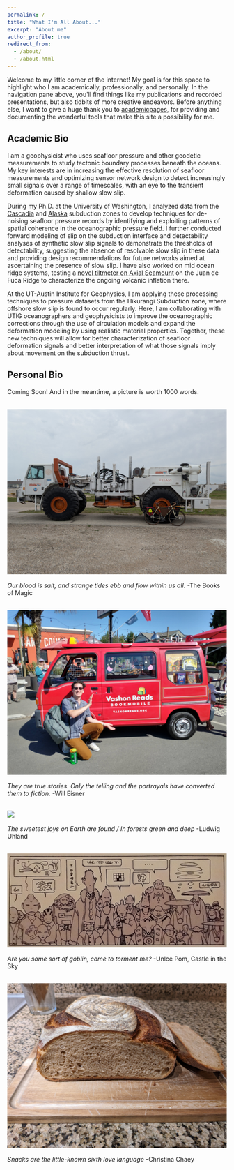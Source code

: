 ```yaml
---
permalink: /
title: "What I'm All About..."
excerpt: "About me"
author_profile: true
redirect_from:
  - /about/
  - /about.html
---
```


Welcome to my little corner of the internet! My goal is for this space to highlight who I am academically, professionally, and personally. In the navigation pane above, you'll find things like my publications and recorded presentations, but also tidbits of more creative endeavors. Before anything else, I want to give a huge thank you to [academicpages](https://github.com/academicpages/academicpages.github.io), for providing and documenting the wonderful tools that make this site a possibility for me.

Academic Bio
------------

I am a geophysicist who uses seafloor pressure and other geodetic measurements to study tectonic boundary processes beneath the oceans. My key interests are in increasing the effective resolution of seafloor measurements and optimizing sensor network design to detect increasingly small signals over a range of timescales, with an eye to the transient deformation caused by shallow slow slip.

During my Ph.D. at the University of Washington, I analyzed data from the [Cascadia](https://erikfred.github.io/publication/2019-Cascadia) and [Alaska](https://erikfred.github.io/publication/2023-Alaska) subduction zones to develop techniques for de-noising seafloor pressure records by identifying and exploiting patterns of spatial coherence in the oceanographic pressure field. I further conducted forward modeling of slip on the subduction interface and detectability analyses of synthetic slow slip signals to demonstrate the thresholds of detectability, suggesting the absence of resolvable slow slip in these data and providing design recommendations for future networks aimed at ascertaining the presence of slow slip. I have also worked on mid ocean ridge systems, testing a [novel tiltmeter on Axial Seamount](https://erikfred.github.io/publication/2024-SCTA) on the Juan de Fuca Ridge to characterize the ongoing volcanic inflation there.

At the UT-Austin Institute for Geophysics, I am applying these processing techniques to pressure datasets from the Hikurangi Subduction zone, where offshore slow slip is found to occur regularly. Here, I am collaborating with UTIG oceanographers and geophysicists to improve the oceanographic corrections through the use of circulation models and expand the deformation modeling by using realistic material properties. Together, these new techniques will allow for better characterization of seafloor deformation signals and better interpretation of what those signals imply about movement on the subduction thrust.

Personal Bio
------------

Coming Soon! And in the meantime, a picture is worth 1000 words.<br/>

<br/><img src='/images/allcity.jpg'>

*Our blood is salt, and strange tides ebb and flow within us all.* -The Books of Magic

<br/><img src='/images/book_van.jpg'>

*They are true stories. Only the telling and the portrayals have converted them to fiction.* -Will Eisner

<br/><img src='/images/mountain_trail.jpg'>

*The sweetest joys on Earth are found / In forests green and deep* -Ludwig Uhland

<br/><img src='/images/comic.jpg'>

*Are you some sort of goblin, come to torment me?* -Unlce Pom, Castle in the Sky

<br/><img src='/images/bread.jpg'>

*Snacks are the little-known sixth love language* -Christina Chaey